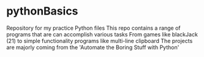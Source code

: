 # pythonBasics
Repository for my practice Python files
This repo contains a range of programs that are can accomplish various tasks
From games like blackJack (21) to simple functionality programs like multi-line clipboard
The projects are majorly coming from the 'Automate the Boring Stuff with Python'
